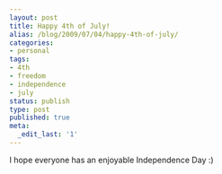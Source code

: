 ```yaml
---
layout: post
title: Happy 4th of July!
alias: /blog/2009/07/04/happy-4th-of-july/
categories:
- personal
tags:
- 4th
- freedom
- independence
- july
status: publish
type: post
published: true
meta:
  _edit_last: '1'
---
```

I hope everyone has an enjoyable Independence Day :)
